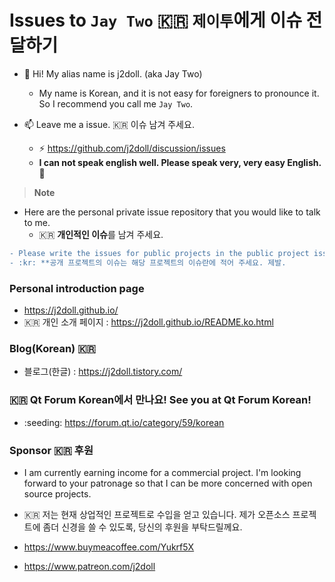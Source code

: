 # Issues to ```Jay Two``` :kr: ```제이투```에게 이슈 전달하기

- :monkey: Hi! My alias name is j2doll. (aka Jay Two)
  - My name is Korean, and it is not easy for foreigners to pronounce it. So I recommend you call me ```Jay Two```. 

- :mailbox: Leave me a issue. :kr: 이슈 남겨 주세요. 
  - :zap: https://github.com/j2doll/discussion/issues
  - **I can not speak english well. Please speak very, very easy English.** :monkey:

> __Note__
- Here are the personal private issue repository that you would like to talk to me.
  - :kr: **개인적인 이슈**를 남겨 주세요.

```diff
- Please write the issues for public projects in the public project issues. Please.
- :kr: **공개 프로젝트의 이슈는 해당 프로젝트의 이슈란에 적어 주세요. 제발.
```   

### Personal introduction page 
  - https://j2doll.github.io/
  - :kr: 개인 소개 페이지 : https://j2doll.github.io/README.ko.html
  
### Blog(Korean) :kr: 
  - 블로그(한글) : https://j2doll.tistory.com/

### :kr: Qt Forum Korean에서 만나요! See you at Qt Forum Korean! 
  - :seeding: https://forum.qt.io/category/59/korean

### Sponsor :kr: 후원
  - I am currently earning income for a commercial project. I'm looking forward to your patronage so that I can be more concerned with open source projects.
  - :kr: 저는 현재 상업적인 프로젝트로 수입을 얻고 있습니다. 제가 오픈소스 프로젝트에 좀더 신경을 쓸 수 있도록, 당신의 후원을 부탁드릴께요.
  
  - https://www.buymeacoffee.com/Yukrf5X
  - https://www.patreon.com/j2doll

